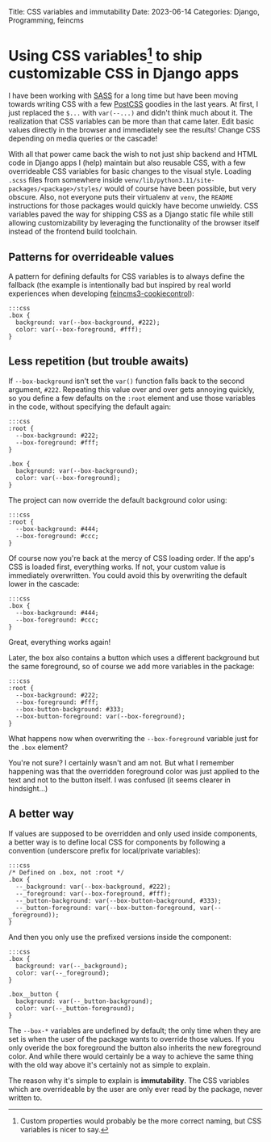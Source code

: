 Title: CSS variables and immutability
Date: 2023-06-14
Categories: Django, Programming, feincms

# Using CSS variables[^variables] to ship customizable CSS in Django apps

[^variables]: Custom properties would probably be the more correct naming, but CSS variables is nicer to say.

I have been working with [SASS](https://sass-lang.com/) for a long time but
have been moving towards writing CSS with a few [PostCSS](https://postcss.org/)
goodies in the last years. At first, I just replaced the `$...` with
`var(--...)` and didn't think much about it. The realization that CSS variables
can be more than that came later. Edit basic values directly in the browser and
immediately see the results! Change CSS depending on media queries or the
cascade!

With all that power came back the wish to not just ship backend and HTML code
in Django apps I (help) maintain but also reusable CSS, with a few overrideable
CSS variables for basic changes to the visual style. Loading `.scss` files from
somewhere inside `venv/lib/python3.11/site-packages/<package>/styles/` would of
course have been possible, but very obscure. Also, not everyone puts their
virtualenv at `venv`, the `README` instructions for those packages would
quickly have become unwieldy. CSS variables paved the way for shipping CSS as a
Django static file while still allowing customizability by leveraging the
functionality of the browser itself instead of the frontend build toolchain.

## Patterns for overrideable values

A pattern for defining defaults for CSS variables is to always define the
fallback (the example is intentionally bad but inspired by real world
experiences when developing
[feincms3-cookiecontrol](https://github.com/feinheit/feincms3-cookiecontrol)):

    :::css
    .box {
      background: var(--box-background, #222);
      color: var(--box-foreground, #fff);
    }

## Less repetition (but trouble awaits)

If `--box-background` isn't set the `var()` function falls back to the second
argument, `#222`. Repeating this value over and over gets annoying quickly, so
you define a few defaults on the `:root` element and use those variables in the
code, without specifying the default again:

    :::css
    :root {
      --box-background: #222;
      --box-foreground: #fff;
    }

    .box {
      background: var(--box-background);
      color: var(--box-foreground);
    }

The project can now override the default background color using:

    :::css
    :root {
      --box-background: #444;
      --box-foreground: #ccc;
    }

Of course now you're back at the mercy of CSS loading order. If the app's CSS
is loaded first, everything works. If not, your custom value is immediately
overwritten. You could avoid this by overwriting the default lower in the cascade:

    :::css
    .box {
      --box-background: #444;
      --box-foreground: #ccc;
    }

Great, everything works again!

Later, the box also contains a button which uses a different background but the
same foreground, so of course we add more variables in the package:

    :::css
    :root {
      --box-background: #222;
      --box-foreground: #fff;
      --box-button-background: #333;
      --box-button-foreground: var(--box-foreground);
    }

What happens now when overwriting the `--box-foreground` variable just for the
`.box` element?

You're not sure? I certainly wasn't and am not. But what I remember happening
was that the overridden foreground color was just applied to the text and not
to the button itself. I was confused (it seems clearer in hindsight...)

## A better way

If values are supposed to be overridden and only used inside components, a
better way is to define local CSS for components by following a convention
(underscore prefix for local/private variables):

    :::css
    /* Defined on .box, not :root */
    .box {
      --_background: var(--box-background, #222);
      --_foreground: var(--box-foreground, #fff);
      --_button-background: var(--box-button-background, #333);
      --_button-foreground: var(--box-button-foreground, var(--_foreground));
    }

And then you only use the prefixed versions inside the component:

    :::css
    .box {
      background: var(--_background);
      color: var(--_foreground);
    }

    .box__button {
      background: var(--_button-background);
      color: var(--_button-foreground);
    }

The `--box-*` variables are undefined by default; the only time when they are
set is when the user of the package wants to override those values. If you only
overide the box foreground the button also inherits the new foreground color.
And while there would certainly be a way to achieve the same thing with the old
way above it's certainly not as simple to explain.

The reason why it's simple to explain is **immutability**. The CSS variables
which are overrideable by the user are only ever read by the package, never
written to.
